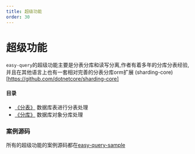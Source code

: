 ```yaml
---
title: 超级功能
order: 30
---
```


# 超级功能
`easy-query`的超级功能主要是分表分库和读写分离,作者有着多年的分库分表经验,并且在其他语言上也有一套相对完善的分表分库orm扩展
(sharding-core)[https://github.com/dotnetcore/sharding-core]



#### 目录
- [《分表》](/easy-query-doc/guide/super/sharding-table) 数据库表进行分表处理
- [《分库》](/easy-query-doc/guide/super/sharding-datasource) 数据库对象分库处理


### 案例源码
所有的超级功能的案例源码都在[easy-query-sample]()